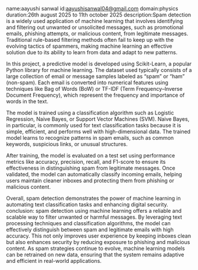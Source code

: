 name:aayushi sanwal id:aayushisanwal04@gmail.com domain:physics duration:26th august 2025 to 11th october 2025 description:Spam detection is a widely used application of machine learning that involves identifying and filtering out unwanted or unsolicited messages, such as promotional emails, phishing attempts, or malicious content, from legitimate messages. Traditional rule-based filtering methods often fail to keep up with the evolving tactics of spammers, making machine learning an effective solution due to its ability to learn from data and adapt to new patterns.

In this project, a predictive model is developed using Scikit-Learn, a popular Python library for machine learning. The dataset used typically consists of a large collection of email or message samples labeled as “spam” or “ham” (non-spam). Each email is converted into numerical features using techniques like Bag of Words (BoW) or TF-IDF (Term Frequency–Inverse Document Frequency), which represent the frequency and importance of words in the text.

The model is trained using a classification algorithm such as Logistic Regression, Naive Bayes, or Support Vector Machines (SVM). Naive Bayes, in particular, is commonly used for text classification tasks because it is simple, efficient, and performs well with high-dimensional data. The trained model learns to recognize patterns in spam emails, such as common keywords, suspicious links, or unusual structures.

After training, the model is evaluated on a test set using performance metrics like accuracy, precision, recall, and F1-score to ensure its effectiveness in distinguishing spam from legitimate messages. Once validated, the model can automatically classify incoming emails, helping users maintain cleaner inboxes and protecting them from phishing or malicious content.

Overall, spam detection demonstrates the power of machine learning in automating text classification tasks and enhancing digital security. conclusion: spam detection using machine learning offers a reliable and scalable way to filter unwanted or harmful messages. By leveraging text processing techniques and classification algorithms, the model can effectively distinguish between spam and legitimate emails with high accuracy. This not only improves user experience by keeping inboxes clean but also enhances security by reducing exposure to phishing and malicious content. As spam strategies continue to evolve, machine learning models can be retrained on new data, ensuring that the system remains adaptive and efficient in real-world applications.
